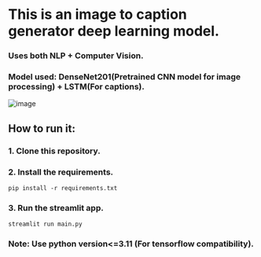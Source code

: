 # This is an image to caption generator deep learning model.
### Uses both NLP + Computer Vision.
### Model used: DenseNet201(Pretrained CNN model for image processing) + LSTM(For captions).


![image](https://github.com/user-attachments/assets/a3d3693b-7226-43fd-bd57-a77540057a46)

## How to run it:

### 1. Clone this repository.

### 2. Install the requirements.
    pip install -r requirements.txt

### 3. Run the streamlit app.
    streamlit run main.py


### Note: Use python version<=3.11 (For tensorflow compatibility).





